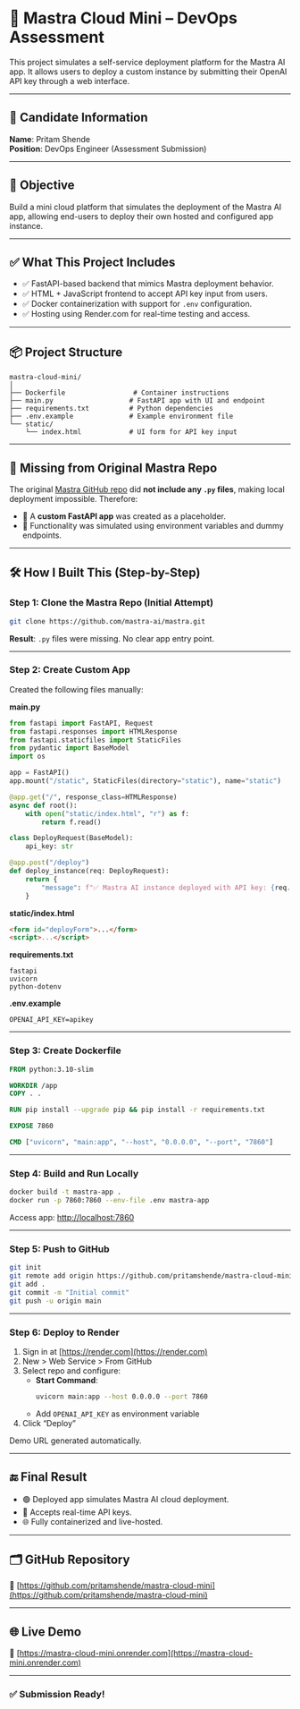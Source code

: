 
# 🚀 Mastra Cloud Mini – DevOps Assessment

This project simulates a self-service deployment platform for the Mastra AI app. It allows users to deploy a custom instance by submitting their OpenAI API key through a web interface.

---

## 👤 Candidate Information

**Name**: Pritam Shende  
**Position**: DevOps Engineer (Assessment Submission)

---

## 📌 Objective

Build a mini cloud platform that simulates the deployment of the Mastra AI app, allowing end-users to deploy their own hosted and configured app instance.

---

## ✅ What This Project Includes

- ✅ FastAPI-based backend that mimics Mastra deployment behavior.
- ✅ HTML + JavaScript frontend to accept API key input from users.
- ✅ Docker containerization with support for `.env` configuration.
- ✅ Hosting using Render.com for real-time testing and access.

---

## 📦 Project Structure

```
mastra-cloud-mini/
│
├── Dockerfile                 # Container instructions
├── main.py                   # FastAPI app with UI and endpoint
├── requirements.txt          # Python dependencies
├── .env.example              # Example environment file
└── static/
    └── index.html            # UI form for API key input
```

---

## 🧾 Missing from Original Mastra Repo

The original [Mastra GitHub repo](https://github.com/mastra-ai/mastra) did **not include any `.py` files**, making local deployment impossible. Therefore:

- 🔧 A **custom FastAPI app** was created as a placeholder.
- 🧪 Functionality was simulated using environment variables and dummy endpoints.

---

## 🛠️ How I Built This (Step-by-Step)

### Step 1: Clone the Mastra Repo (Initial Attempt)
```bash
git clone https://github.com/mastra-ai/mastra.git
```
**Result**: `.py` files were missing. No clear app entry point.

---

### Step 2: Create Custom App

Created the following files manually:

**main.py**
```python
from fastapi import FastAPI, Request
from fastapi.responses import HTMLResponse
from fastapi.staticfiles import StaticFiles
from pydantic import BaseModel
import os

app = FastAPI()
app.mount("/static", StaticFiles(directory="static"), name="static")

@app.get("/", response_class=HTMLResponse)
async def root():
    with open("static/index.html", "r") as f:
        return f.read()

class DeployRequest(BaseModel):
    api_key: str

@app.post("/deploy")
def deploy_instance(req: DeployRequest):
    return {
        "message": f"✅ Mastra AI instance deployed with API key: {req.api_key}"
    }
```

**static/index.html**
```html
<form id="deployForm">...</form>
<script>...</script>
```

**requirements.txt**
```
fastapi
uvicorn
python-dotenv
```

**.env.example**
```
OPENAI_API_KEY=apikey
```

---

### Step 3: Create Dockerfile

```Dockerfile
FROM python:3.10-slim

WORKDIR /app
COPY . .

RUN pip install --upgrade pip && pip install -r requirements.txt

EXPOSE 7860

CMD ["uvicorn", "main:app", "--host", "0.0.0.0", "--port", "7860"]
```

---

### Step 4: Build and Run Locally

```bash
docker build -t mastra-app .
docker run -p 7860:7860 --env-file .env mastra-app
```

Access app: [http://localhost:7860](http://localhost:7860)

---

### Step 5: Push to GitHub

```bash
git init
git remote add origin https://github.com/pritamshende/mastra-cloud-mini.git
git add .
git commit -m "Initial commit"
git push -u origin main
```

---

### Step 6: Deploy to Render

1. Sign in at [https://render.com](https://render.com)
2. New > Web Service > From GitHub
3. Select repo and configure:
   - **Start Command**:
     ```bash
     uvicorn main:app --host 0.0.0.0 --port 7860
     ```
   - Add `OPENAI_API_KEY` as environment variable
4. Click “Deploy”

Demo URL generated automatically.

---

## 🔚 Final Result

- 🟢 Deployed app simulates Mastra AI cloud deployment.
- 🧪 Accepts real-time API keys.
- 🌐 Fully containerized and live-hosted.

---

## 🗂 GitHub Repository

🔗 [https://github.com/pritamshende/mastra-cloud-mini](https://github.com/pritamshende/mastra-cloud-mini)

---

## 🌐 Live Demo

🔗 [https://mastra-cloud-mini.onrender.com](https://mastra-cloud-mini.onrender.com)

---

### ✅ Submission Ready!


